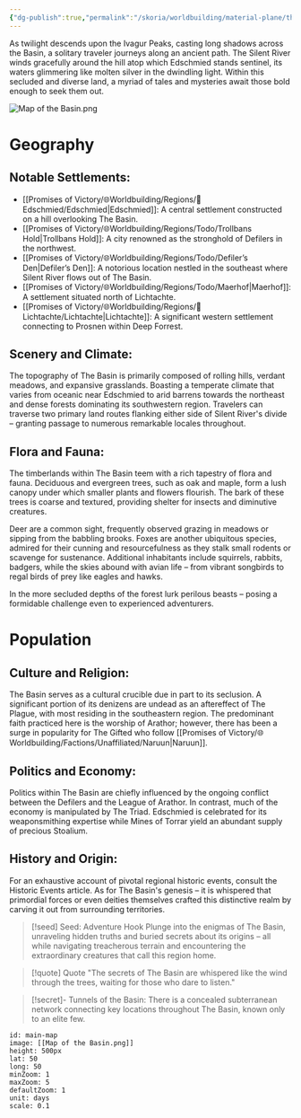 ```yaml
---
{"dg-publish":true,"permalink":"/skoria/worldbuilding/material-plane/the-basin/the-basin/","title":"The Basin","hideInGraph":true,"noteIcon":"Region","created":"2023-01-25T02:26:53.466+01:00","updated":"2023-05-12T20:10:33.465+02:00"}
---
```



As twilight descends upon the Ivagur Peaks, casting long shadows across the Basin, a solitary traveler journeys along an ancient path. The Silent River winds gracefully around the hill atop which Edschmied stands sentinel, its waters glimmering like molten silver in the dwindling light. Within this secluded and diverse land, a myriad of tales and mysteries await those bold enough to seek them out.

![Map of the Basin.png](/img/user/%F0%9F%8C%90Skoria/Pictures/Map%20of%20the%20Basin.png)

# Geography
## Notable Settlements:
- [[Promises of Victory/🌐Worldbuilding/Regions/🏰Edschmied/Edschmied\|Edschmied]]: A central settlement constructed on a hill overlooking The Basin.
- [[Promises of Victory/🌐Worldbuilding/Regions/Todo/Trollbans Hold\|Trollbans Hold]]: A city renowned as the stronghold of Defilers in the northwest.
- [[Promises of Victory/🌐Worldbuilding/Regions/Todo/Defiler’s Den\|Defiler’s Den]]: A notorious location nestled in the southeast where Silent River flows out of The Basin.
- [[Promises of Victory/🌐Worldbuilding/Regions/Todo/Maerhof\|Maerhof]]: A settlement situated north of Lichtachte.
- [[Promises of Victory/🌐Worldbuilding/Regions/🏰Lichtachte/Lichtachte\|Lichtachte]]: A significant western settlement connecting to Prosnen within Deep Forrest.

## Scenery and Climate:
The topography of The Basin is primarily composed of rolling hills, verdant meadows, and expansive grasslands. Boasting a temperate climate that varies from oceanic near Edschmied to arid barrens towards the northeast and dense forests dominating its southwestern region. Travelers can traverse two primary land routes flanking either side of Silent River's divide – granting passage to numerous remarkable locales throughout.

## Flora and Fauna:
The timberlands within The Basin teem with a rich tapestry of flora and fauna. Deciduous and evergreen trees, such as oak and maple, form a lush canopy under which smaller plants and flowers flourish. The bark of these trees is coarse and textured, providing shelter for insects and diminutive creatures.

Deer are a common sight, frequently observed grazing in meadows or sipping from the babbling brooks. Foxes are another ubiquitous species, admired for their cunning and resourcefulness as they stalk small rodents or scavenge for sustenance. Additional inhabitants include squirrels, rabbits, badgers, while the skies abound with avian life – from vibrant songbirds to regal birds of prey like eagles and hawks.

In the more secluded depths of the forest lurk perilous beasts – posing a formidable challenge even to experienced adventurers.

# Population
## Culture and Religion:
The Basin serves as a cultural crucible due in part to its seclusion. A significant portion of its denizens are undead as an aftereffect of The Plague, with most residing in the southeastern region. The predominant faith practiced here is the worship of Arathor; however, there has been a surge in popularity for The Gifted who follow [[Promises of Victory/🌐Worldbuilding/Factions/Unaffiliated/Naruun\|Naruun]].

## Politics and Economy:
Politics within The Basin are chiefly influenced by the ongoing conflict between the Defilers and the League of Arathor. In contrast, much of the economy is manipulated by The Triad. Edschmied is celebrated for its weaponsmithing expertise while Mines of Torrar yield an abundant supply of precious Stoalium.

## History and Origin:
For an exhaustive account of pivotal regional historic events, consult the Historic Events article. As for The Basin's genesis – it is whispered that primordial forces or even deities themselves crafted this distinctive realm by carving it out from surrounding territories.

> [!seed] Seed: Adventure Hook
> Plunge into the enigmas of The Basin, unraveling hidden truths and buried secrets about its origins – all while navigating treacherous terrain and encountering the extraordinary creatures that call this region home.

> [!quote] Quote
> "The secrets of The Basin are whispered like the wind through the trees, waiting for those who dare to listen."

>[!secret]- 
> Tunnels of the Basin: There is a concealed subterranean network connecting key locations throughout The Basin, known only to an elite few.


```leaflet
id: main-map
image: [[Map of the Basin.png]]
height: 500px
lat: 50
long: 50
minZoom: 1
maxZoom: 5
defaultZoom: 1
unit: days
scale: 0.1
```


